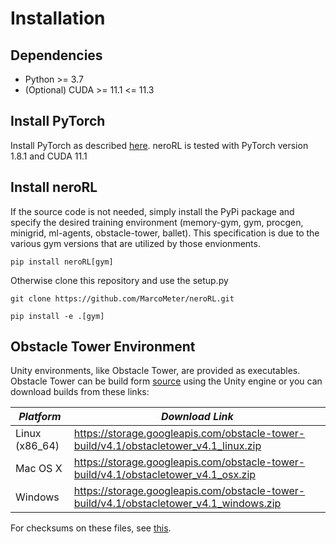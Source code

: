 # Installation

## Dependencies

- Python >= 3.7
- (Optional) CUDA >= 11.1 <= 11.3

## Install PyTorch

Install PyTorch as described [here](https://pytorch.org/get-started/locally/).
neroRL is tested with PyTorch version 1.8.1 and CUDA 11.1

## Install neroRL

If the source code is not needed, simply install the PyPi package and specify the desired training environment (memory-gym, gym, procgen, minigrid, ml-agents, obstacle-tower, ballet). This specification is due to the various gym versions that are utilized by those envionments.

`pip install neroRL[gym]`

Otherwise clone this repository and use the setup.py

`git clone https://github.com/MarcoMeter/neroRL.git`

`pip install -e .[gym]`

## Obstacle Tower Environment

Unity environments, like Obstacle Tower, are provided as executables.
Obstacle Tower can be build form [source](https://github.com/Unity-Technologies/obstacle-tower-source) using the Unity engine or you can download builds from these links:

| *Platform*     | *Download Link*                                                                     |
| --- | --- |
| Linux (x86_64) | https://storage.googleapis.com/obstacle-tower-build/v4.1/obstacletower_v4.1_linux.zip   |
| Mac OS X       | https://storage.googleapis.com/obstacle-tower-build/v4.1/obstacletower_v4.1_osx.zip     |
| Windows        | https://storage.googleapis.com/obstacle-tower-build/v4.1/obstacletower_v4.1_windows.zip |

For checksums on these files, see [this](https://storage.googleapis.com/obstacle-tower-build/v4.1/ote-v4.1-checksums.txt).
